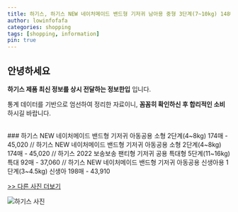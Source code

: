 ```yaml
---
title: 하기스, 하기스 NEW 네이처메이드 밴드형 기저귀 남아용 중형 3단계(7~10kg) 148매
author: lowinfofafa
categories: shopping
tags: [shopping, information]
pin: true
---
```


## 안녕하세요

**하기스 제품 최신 정보를 상시 전달하는 정보한입** 입니다.

통계 데이터를 기반으로 엄선하여 정리한 자료이니, **꼼꼼히 확인하신 후 합리적인 소비**하시길 바랍니다.

<br >
### 하기스 NEW 네이처메이드 밴드형 기저귀 아동공용 소형 2단계(4~8kg) 174매 - 45,020 // 하기스 NEW 네이처메이드 밴드형 기저귀 아동공용 소형 2단계(4~8kg) 174매 - 45,020 // 하기스 2022 보송보송 팬티형 기저귀 공용 특대형 5단계(11~16kg) 특대 92매 - 37,060 // 하기스 NEW 네이처메이드 밴드형 기저귀 아동공용 신생아용 1단계(3~4.5kg) 신생아 198매 - 43,910

[>> 다른 사진 더보기](https://chengsprint.mycafe24.com/%ed%95%98%ea%b8%b0%ec%8a%a4-%ed%95%98%ea%b8%b0%ec%8a%a4-%ec%a2%85%eb%a5%98-%ed%95%98%ea%b8%b0%ec%8a%a4-%ec%bf%a0%ed%8f%b0-%eb%aa%a8%ec%9d%8c%ed%8c%90-%ed%95%98%ea%b8%b0%ec%8a%a4-%ea%b8%b0%ec%a0%80/)

![하기스 사진](https://thumbnail8.coupangcdn.com/thumbnails/remote/230x230ex/image/retail/images/2023/02/20/10/7/6a70c0b3-58d8-4dbb-ab4a-f99c8669d490.jpg)
                                